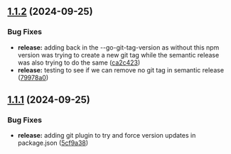 ## [1.1.2](https://github.com/JJPears/testing-node-actions/compare/v1.1.1...v1.1.2) (2024-09-25)


### Bug Fixes

* **release:** adding back in the --go-git-tag-version as without this npm version was trying to create a new git tag while the semantic release was also trying to do the same ([ca2c423](https://github.com/JJPears/testing-node-actions/commit/ca2c4239ce588a493aa08a257b326fc13a9d58af))
* **release:** testing to see if we can remove no git tag in semantic release ([79978a0](https://github.com/JJPears/testing-node-actions/commit/79978a0dfa87445e5c01b6f3213887af11c04242))

## [1.1.1](https://github.com/JJPears/testing-node-actions/compare/v1.1.0...v1.1.1) (2024-09-25)


### Bug Fixes

* **release:** adding git plugin to try and force version updates in package.json ([5cf9a38](https://github.com/JJPears/testing-node-actions/commit/5cf9a38c34c00189653fe46a7a4986a8e7042dbd))
